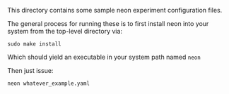 This directory contains some sample neon experiment configuration files.

The general process for running these is to first install neon into your
system from the top-level directory via:

    sudo make install

Which should yield an executable in your system path named `neon`

Then just issue:

    neon whatever_example.yaml
